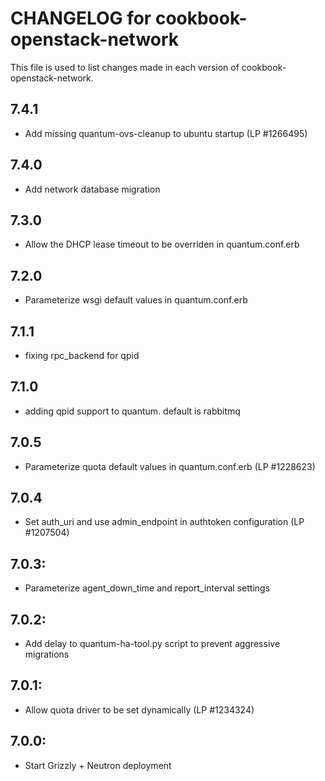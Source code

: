 # CHANGELOG for cookbook-openstack-network

This file is used to list changes made in each version of cookbook-openstack-network.

## 7.4.1
* Add missing quantum-ovs-cleanup to ubuntu startup (LP #1266495)

## 7.4.0
* Add network database migration

## 7.3.0
* Allow the DHCP lease timeout to be overriden in quantum.conf.erb

## 7.2.0
* Parameterize wsgi default values in quantum.conf.erb

## 7.1.1
* fixing rpc_backend for qpid

## 7.1.0
* adding qpid support to quantum. default is rabbitmq

## 7.0.5
* Parameterize quota default values in quantum.conf.erb (LP #1228623)

## 7.0.4
* Set auth_uri and use admin_endpoint in authtoken configuration (LP #1207504)

## 7.0.3:
* Parameterize agent_down_time and report_interval settings

## 7.0.2:
* Add delay to quantum-ha-tool.py script to prevent aggressive migrations

## 7.0.1:
* Allow quota driver to be set dynamically (LP #1234324)

## 7.0.0:
* Start Grizzly + Neutron deployment
